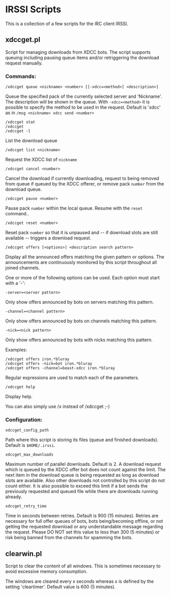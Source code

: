 # IRSSI Scripts

This is a collection of a few scripts for the IRC client IRSSI.

## xdccget.pl

Script for managing downloads from XDCC bots. The script supports queuing including pausing queue items and/or retriggering the download request manually.

### Commands:

	/xdccget queue <nickname> <number> [[-xdcc=<method>] <description>]

Queue the specified pack of the currently selected server and 'Nickname'. The description will be shown in the queue. With `-xdcc=<method>` it is possible to specify the method to be used in the request. Default is 'xdcc' as in `/msg <nickname> xdcc send <number>`

	/xdccget stat
	/xdccget
	/xdccget -l

List the download queue

	/xdccget list <nickname>

Request the XDCC list of `nickname`

	/xdccget cancel <number>

Cancel the download if currently downloading, request to being removed from queue if queued by the XDCC offerer, or remove pack `number` from the download queue.

	/xdccget pause <number>

Pause pack `number` within the local queue. Resume with the `reset` command..

	/xdccget reset <number>

Reset pack `number` so that it is unpaused and -- if download slots are still available -- triggers a download request.

	/xdccget offers [<options>] <description search pattern>

Display all the announced offers matching the given pattern or options. The announcements are continuously monitored by this script throughout all joined channels.

One or more of the following options can be used. Each option must start with a '-':

	-server=<server pattern>

Only show offers announced by bots on servers matching this pattern.

	-channel=<channel pattern>

Only show offers announced by bots on channels matching this pattern.

	-nick=<nick pattern>

Only show offers announced by bots with nicks matching this pattern.

Examples:

	/xdccget offers iron.*bluray
	/xdccget offers -nick=bot iron.*bluray
	/xdccget offers -channel=beast-xdcc iron.*bluray

Regular expressions are used to match each of the parameters.

	/xdccget help

Display help.

You can also simply use /x instead of /xdccget ;-)

### Configuration:

	xdccget_config_path

Path where this script is storing its files (queue and finished downloads). Default is `$HOME/.irssi`.

	xdccget_max_downloads

Maximum number of parallel downloads. Default is 2. A download request which is queued by the XDCC offer bot does not count against the limit. The next item in the download queue is being requested as long as download slots are available. Also other downloads not controlled by this script do not count either. It is also possible to exceed this limit if a bot sends the previously requested and queued file while there are downloads running already.

	xdccget_retry_time

Time in seconds between retries. Default is 900 (15 minutes). Retries are necessary for full offer queues of bots, bots being/becoming offline, or not getting the requested download or any understandable message regarding the request. Please DO NOT set this value to less than 300 (5 minutes) or risk being banned from the channels for spamming the bots.

## clearwin.pl

Script to clear the content of all windows. This is sometimes necessary to avoid excessive memory consumption.

The windows are cleared every x seconds whereas x is defined by the setting 'cleartimer'. Default value is 600 (5 minutes).

